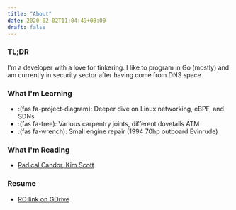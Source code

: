 ```yaml
---
title: "About"
date: 2020-02-02T11:04:49+08:00
draft: false
---
```

### TL;DR
I'm a developer with a love for tinkering. I like to program in Go (mostly) and am currently in security sector after having come from DNS space.  

### What I'm Learning

* :(fas fa-project-diagram): Deeper dive on Linux networking, eBPF, and SDNs
* :(fas fa-tree): Various carpentry joints, different dovetails ATM
* :(fas fa-wrench): Small engine repair (1994 70hp outboard Evinrude)

### What I'm Reading

* [Radical Candor, Kim Scott](https://www.radicalcandor.com/the-book/)

### Resume

* [RO link on GDrive](https://docs.google.com/document/d/1R_gN62mxZfV2RmPhB1wDsHEnsOUENFQDz6I7GoBikSQ/edit?usp=sharing)
